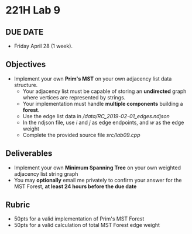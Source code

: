 # 221H Lab 9

## DUE DATE
* Friday April 28 (1 week).

## Objectives
* Implement your own **Prim's MST** on your own adjacency list data structure.
    * Your adjacency list must be capable of storing an **undirected** graph where vertices are represented by strings.
    * Your implementation must handle **multiple components** building a **forest**.
    * Use the edge list data in */data/RC_2019-02-01_edges.ndjson*
    * In the ndjson file, use *i* and *j* as edge endpoints, and *w* as the edge weight
    * Complete the provided source file *src/lab09.cpp*
    
  
## Deliverables
* Implement your own **Minimum Spanning Tree** on your own weighted adjacency list string graph
* You may **optionally** email me privately to confirm your answer for the MST Forest, **at least 24 hours before the due date**

## Rubric
* 50pts for a valid implementation of Prim's MST Forest
* 50pts for a valid calculation of total MST Forest edge weight

